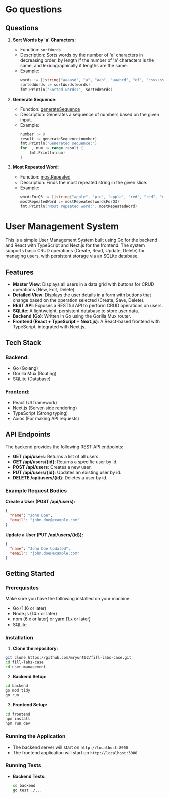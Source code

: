 # Go questions

## Questions

1. **Sort Words by 'a' Characters**:

   - Function: `sortWords`
   - Description: Sorts words by the number of 'a' characters in decreasing order, by length if the number of 'a' characters is the same, and lexicographically if lengths are the same.
   - Example:
     ```go
     words := []string{"aaaasd", "a", "aab", "aaabcd", "ef", "cssssssd", "fdz", "kf", "zc", "lklklklklklklklkl", "l"}
     sortedWords := sortWords(words)
     fmt.Println("Sorted words:", sortedWords)
     ```

2. **Generate Sequence**:

   - Function: [generateSequence](http://_vscodecontentref_/1)
   - Description: Generates a sequence of numbers based on the given input.
   - Example:
     ```go
     number := 9
     result := generateSequence(number)
     fmt.Println("Generated sequence:")
     for _, num := range result {
         fmt.Println(num)
     }
     ```

3. **Most Repeated Word**:
   - Function: [mostRepeated](http://_vscodecontentref_/2)
   - Description: Finds the most repeated string in the given slice.
   - Example:
     ```go
     wordsForQ3 := []string{"apple", "pie", "apple", "red", "red", "red","apple","apple","apple"}
     mostRepeatedWord := mostRepeated(wordsForQ3)
     fmt.Println("Most repeated word:", mostRepeatedWord)
     ```

# User Management System

This is a simple User Management System built using Go for the backend and React with TypeScript and Next.js for the frontend. The system supports basic CRUD operations (Create, Read, Update, Delete) for managing users, with persistent storage via an SQLite database.

## Features

- **Master View**: Displays all users in a data grid with buttons for CRUD operations (New, Edit, Delete).
- **Detailed View**: Displays the user details in a form with buttons that change based on the operation selected (Create, Save, Delete).
- **REST API**: Exposes a RESTful API to perform CRUD operations on users.
- **SQLite**: A lightweight, persistent database to store user data.
- **Backend (Go)**: Written in Go using the Gorilla Mux router.
- **Frontend (React + TypeScript + Next.js)**: A React-based frontend with TypeScript, integrated with Next.js.

## Tech Stack

### Backend:

- Go (Golang)
- Gorilla Mux (Routing)
- SQLite (Database)

### Frontend:

- React (UI framework)
- Next.js (Server-side rendering)
- TypeScript (Strong typing)
- Axios (For making API requests)

## API Endpoints

The backend provides the following REST API endpoints:

- **GET /api/users**: Returns a list of all users.
- **GET /api/users/{id}**: Returns a specific user by id.
- **POST /api/users**: Creates a new user.
- **PUT /api/users/{id}**: Updates an existing user by id.
- **DELETE /api/users/{id}**: Deletes a user by id.

### Example Request Bodies

**Create a User (POST /api/users):**

```json
{
  "name": "John Doe",
  "email": "john.doe@example.com"
}
```

**Update a User (PUT /api/users/{id}):**

```json
{
  "name": "John Doe Updated",
  "email": "john.doe@example.com"
}
```

## Getting Started

### Prerequisites

Make sure you have the following installed on your machine:

- Go (1.16 or later)
- Node.js (14.x or later)
- npm (6.x or later) or yarn (1.x or later)
- SQLite

### Installation

1. **Clone the repository:**

```sh
git clone https://github.com/mryunt02/fill-labs-case.git
cd fill-labs-case
cd user-management
```

2. **Backend Setup:**

```sh
cd backend
go mod tidy
go run .
```

3. **Frontend Setup:**

```sh
cd frontend
npm install
npm run dev
```

### Running the Application

- The backend server will start on `http://localhost:8000`
- The frontend application will start on `http://localhost:3000`

### Running Tests

- **Backend Tests:**

  ```sh
  cd backend
  go test ./...
  ```
